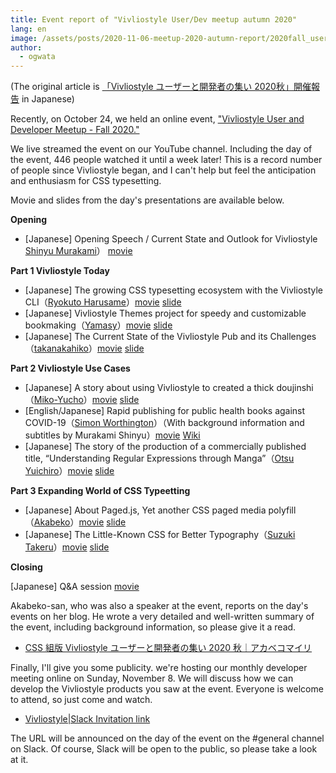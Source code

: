 ```yaml
---
title: Event report of "Vivliostyle User/Dev meetup autumn 2020"
lang: en
image: /assets/posts/2020-11-06-meetup-2020-autumn-report/2020fall_user_meeting_banner
author:
  - ogwata
---
```

(The original article is [「Vivliostyle ユーザーと開発者の集い 2020秋」開催報告](https://vivliostyle.org/ja/blog/2020/11/06/meetup-2020-autumn-report/) in Japanese)

Recently, on October 24, we held an online event,  ["Vivliostyle User and Developer Meetup - Fall 2020."](https://vivliostyle.connpass.com/event/189940/)

We live streamed the event on our YouTube channel. Including the day of the event, 446 people watched it until a week later! This is a record number of people since Vivliostyle began, and I can't help but feel the anticipation and enthusiasm for CSS typesetting.

Movie and slides from the day's presentations are available below.

**Opening**

- [Japanese] Opening Speech / Current State and Outlook for Vivliostyle [Shinyu Murakami](https://twitter.com/MurakamiShinyu)） [movie](https://youtu.be/LwGDDGbmrKE)

**Part 1 Vivliostyle Today**

- [Japanese] The growing CSS typesetting ecosystem with the Vivliostyle CLI（[Ryokuto Harusame](https://twitter.com/spring_raining)）[movie](https://youtu.be/KxapwLgmtKA) [slide](https://speakerdeck.com/spring_raining/vivliostyle-user-and-developer-meetup-2020-autumn)
- [Japanese] Vivliostyle Themes project for speedy and customizable bookmaking（[Yamasy](https://twitter.com/yamasy1549)）[movie](https://youtu.be/zEQ1nPq2FHo) [slide](https://www.slideshare.net/yamasy1549s/vivliostyle-themes-238958997)
- [Japanese] The Current State of the Vivliostyle Pub and its Challenges（[takanakahiko](https://twitter.com/takanakahiko)）[movie](https://youtu.be/Ym71Lqmc3HY) [slide](https://speakerdeck.com/takanakahiko/current-status-and-issues-of-vivliostyle-pub)

**Part 2 Vivliostyle Use Cases**

- [Japanese] A story about using Vivliostyle to created a thick doujinshi（[Miko-Yucho](https://twitter.com/y_mikou)）[movie](https://youtu.be/YBlQzfqKKXA) [slide](https://sway.office.com/X8dcP25wnTEXFbE0?ref=Link&loc=mysways)
- [English/Japanese] Rapid publishing for public health books against COVID-19（[Simon Worthington](https://twitter.com/mrchristian99)）（With background information and subtitles by Murakami Shinyu）[movie](https://youtu.be/xddKDFaCVr0) [Wiki](https://github.com/vivliostyle/community/wiki/Rapid-publishing-for-public-health-books-against-COVID-19)
- [Japanese] The story of the production of a commercially published title,  “Understanding Regular Expressions through Manga”（[Otsu Yuichiro](https://twitter.com/arinoth)）[movie](https://youtu.be/RQm5G7OM2S0) [slide](https://www.slideshare.net/ohtsuyuichiro/vivliostyle2020fall-lwohtsu)

**Part 3 Expanding World of CSS Typeetting**

- [Japanese] About Paged.js, Yet another CSS paged media polyfill（[Akabeko](https://twitter.com/akabekobeko)）[movie](https://youtu.be/awMBMrKwHHA) [slide](https://speakerdeck.com/akabekobeko/paged-dot-js-nituite-yet-another-css-paged-media-polyfill)
- [Japanese] The Little-Known CSS for Better Typography（[Suzuki Takeru](https://twitter.com/terkel)）[movie](https://youtu.be/96EbOEChoIY) [slide](https://speakerdeck.com/terkel/yoriliang-itaipogurahuifalsetamefalsezhi-rarezarucss)

**Closing**

[Japanese] Q&A session [movie](https://youtu.be/tTv8Uq3tqr8)

Akabeko-san, who was also a speaker at the event, reports on the day's events on her blog. He wrote a very detailed and well-written summary of the event, including background information, so please give it a read.

-  [CSS 組版 Vivliostyle ユーザーと開発者の集い 2020 秋｜アカベコマイリ](https://akabeko.me/blog/2020/11/vivliostyle/)

Finally, I'll give you some publicity. we're hosting our monthly developer meeting online on Sunday, November 8. We will discuss how we can develop the Vivliostyle products you saw at the event. Everyone is welcome to attend, so just come and watch.

- [Vivliostyle|Slack Invitation link](https://join.slack.com/t/vivliostyle/shared_invite/enQtNzc1NjE4ODk1ODI5LWQxZjM4YTZjMmQ0ZTUyNmUyOGZlMzIwZjQ5OWYwYjkyZDZmOTIwNGMwOWU5NDc0NjE5OTAyMmVhZTRhYTAyNWQ)

The URL will be announced on the day of the event on the #general channel on Slack. Of course, Slack will be open to the public, so please take a look at it.
